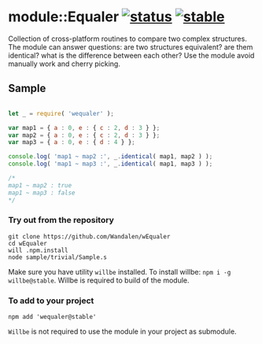
# module::Equaler [![status](https://github.com/Wandalen/wEqualer/actions/workflows/StandardPublish.yml/badge.svg)](https://github.com/Wandalen/wEqualer/actions/workflows/StandardPublish.yml) [![stable](https://img.shields.io/badge/stability-stable-brightgreen.svg)](https://github.com/emersion/stability-badges#stable)

Collection of cross-platform routines to compare two complex structures. The module can answer questions: are two structures equivalent? are them identical? what is the difference between each other? Use the module avoid manually work and cherry picking.

## Sample
```js

let _ = require( 'wequaler' );

var map1 = { a : 0, e : { c : 2, d : 3 } };
var map2 = { a : 0, e : { c : 2, d : 3 } };
var map3 = { a : 0, e : { d : 4 } };

console.log( 'map1 ~ map2 :', _.identical( map1, map2 ) );
console.log( 'map1 ~ map3 :', _.identical( map1, map3 ) );

/*
map1 ~ map2 : true
map1 ~ map3 : false
*/

```

### Try out from the repository

```
git clone https://github.com/Wandalen/wEqualer
cd wEqualer
will .npm.install
node sample/trivial/Sample.s
```

Make sure you have utility `willbe` installed. To install willbe: `npm i -g willbe@stable`. Willbe is required to build of the module.

### To add to your project

```
npm add 'wequaler@stable'
```

`Willbe` is not required to use the module in your project as submodule.

